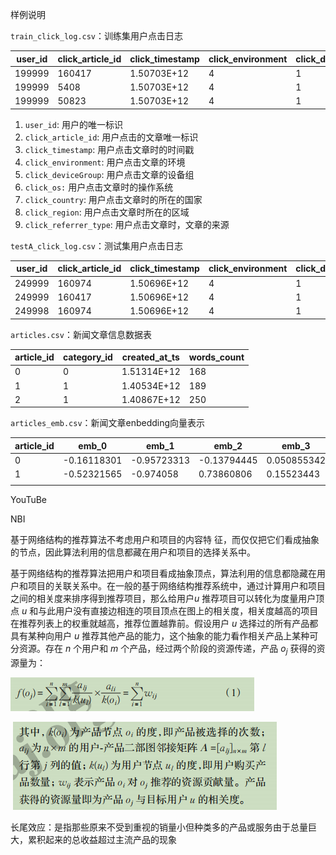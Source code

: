 样例说明

`train_click_log.csv`：训练集用户点击日志

| user_id | click_article_id | click_timestamp | click_environment | click_deviceGroup | click_os | click_country | click_region | click_referrer_type |
| ------- | ---------------- | --------------- | ----------------- | ----------------- | -------- | ------------- | ------------ | ------------------- |
| 199999  | 160417           | 1.50703E+12     | 4                 | 1                 | 17       | 1             | 13           | 1                   |
| 199999  | 5408             | 1.50703E+12     | 4                 | 1                 | 17       | 1             | 13           | 1                   |
| 199999  | 50823            | 1.50703E+12     | 4                 | 1                 | 17       | 1             | 13           | 1                   |

1. `user_id`: 用户的唯一标识
2. `click_article_id`: 用户点击的文章唯一标识
3. `click_timestamp`: 用户点击文章时的时间戳
4. `click_environment`: 用户点击文章的环境
5. `click_deviceGroup`: 用户点击文章的设备组
6. `click_os:` 用户点击文章时的操作系统
7. `click_country`: 用户点击文章时的所在的国家
8. `click_region`: 用户点击文章时所在的区域
9. `click_referrer_type`: 用户点击文章时，文章的来源

`testA_click_log.csv`：测试集用户点击日志

| user_id | click_article_id | click_timestamp | click_environment | click_deviceGroup | click_os | click_country | click_region | click_referrer_type |
| ------- | ---------------- | --------------- | ----------------- | ----------------- | -------- | ------------- | ------------ | ------------------- |
| 249999  | 160974           | 1.50696E+12     | 4                 | 1                 | 17       | 1             | 13           | 2                   |
| 249999  | 160417           | 1.50696E+12     | 4                 | 1                 | 17       | 1             | 13           | 2                   |
| 249998  | 160974           | 1.50696E+12     | 4                 | 1                 | 12       | 1             | 13           | 2                   |

`articles.csv`：新闻文章信息数据表

| article_id | category_id | created_at_ts | words_count |
| ---------- | ----------- | ------------- | ----------- |
| 0          | 0           | 1.51314E+12   | 168         |
| 1          | 1           | 1.40534E+12   | 189         |
| 2          | 1           | 1.40867E+12   | 250         |

`articles_emb.csv`：新闻文章enbedding向量表示

| article_id | emb_0       | emb_1       | emb_2       | emb_3       | emb_4      | emb_5      | emb_6       | emb_7       |
| ---------- | ----------- | ----------- | ----------- | ----------- | ---------- | ---------- | ----------- | ----------- |
| 0          | -0.16118301 | -0.95723313 | -0.13794445 | 0.050855342 | 0.83005524 | 0.90136534 | -0.33514765 | -0.55956066 |
| 1          | -0.52321565 | -0.974058   | 0.73860806  | 0.15523443  | 0.626294   | 0.48529708 | -0.71565676 | -0.8979958  |
|            |             |             |             |             |            |            |             |             |





YouTuBe





NBI

基于网络结构的推荐算法不考虑用户和项目的内容特 征，而仅仅把它们看成抽象的节点，因此算法利用的信息都藏在用户和项目的选择关系中。



​	基于网络结构的推荐算法把用户和项目看成抽象顶点，算法利用的信息都隐藏在用户和项目的关联关系中。在一般的基于网络结构推荐系统中，通过计算用户和项目之间的相关度来排序得到推荐项目，那么给用户*u* 推荐项目可以转化为度量用户顶点 *u* 和与此用户没有直接边相连的项目顶点在图上的相关度，相关度越高的项目在推荐列表上的权重就越高，推荐位置越靠前。假设用户 *u* 选择过的所有产品都具有某种向用户 *u* 推荐其他产品的能力，这个抽象的能力看作相关产品上某种可分资源。存在 *n* 个用户和 *m* 个产品，经过两个阶段的资源传递，产品 $o_j$ 获得的资源量为：

![image-20211225174703517](image/image-20211225174703517.png)

​	![image-20211225174715011](image/image-20211225174715011.png)



长尾效应：是指那些原来不受到重视的销量小但种类多的产品或服务由于总量巨大，累积起来的总收益超过主流产品的现象



















